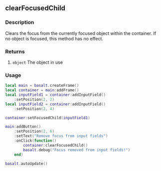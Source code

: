 ## clearFocusedChild

### Description

Clears the focus from the currently focused object within the container. If no object is focused, this method has no effect.

### Returns

1. `object` The object in use

### Usage

```lua
local main = basalt.createFrame()
local container = main:addFrame()
local inputField1 = container:addInputField()
    :setPosition(2, 2)
local inputField2 = container:addInputField()
    :setPosition(2, 4)

container:setFocusedChild(inputField1)

main:addButton()
    :setPosition(2, 6)
    :setText("Remove focus from input fields")
    :onClick(function()
        container:clearFocusedChild()
        basalt.debug("Focus removed from input fields!")
    end)

basalt.autoUpdate()
```
